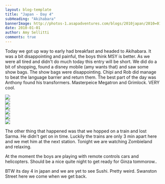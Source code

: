 ```yaml
---
layout: blog-template
title: "Japan - Day 4"
subHeading: "Akihabara"
bannerImage: http://photos-1.asapadventures.com/blogs/2010japan/2010=01-01/dscf0841.jpg_compressed.JPEG
date: 2010-01-01
author: Amy Sellitti
comments: true
---
```


Today we got up way to early had breakfast and headed to Akihabara. It was a bit disappointing and painful, the boys think MSY is better. As we were all tired and didn't do much today this entry will be short. We did do a bit of shopping, found a disney mobile (amy wants that) and saw some show bags. The show bags were disappointing. Chipi and Rob did manage to beat the language barrier and return them. The best part of the day was Anthony found his transformers. Masterpeice Megatron and Grimlock. VERY cool.

<div class="center-image"><img src="http://photos-1.asapadventures.com/blogs/2010japan/2010=01-01/IMG_4290.JPG_compressed.JPEG" /></div>
<div class="center-image"><img src="http://photos-1.asapadventures.com/blogs/2010japan/2010=01-01/IMG_4305.JPG_compressed.JPEG" /></div>
<div class="center-image"><img src="http://photos-1.asapadventures.com/blogs/2010japan/2010=01-01/dscf0843.jpg_compressed.JPEG" /></div>
<div class="center-image"><img src="http://photos-1.asapadventures.com/blogs/2010japan/2010=01-01/img_1220.jpg_compressed.JPEG" /></div>
<div class="center-image"><img src="http://photos-1.asapadventures.com/blogs/2010japan/2010=01-01/IMG_0634.JPG_compressed.JPEG" /></div>
<div class="center-image"><img src="http://photos-1.asapadventures.com/blogs/2010japan/2010=01-01/IMG_0633.JPG_compressed.JPEG" /></div>

The other thing that happened was that we hopped on a train and lost Sarma. He didn't get on in time. Luckily the trains are only 3 min apart here and we met him at the next station. Tonight we are watching Zombieland and relaxing.

At the moment the boys are playing with remote controls cars and helicopters. Should be a nice quite night to get ready for Ginza tommorow..

BTW its day 4 in japan and we are yet to see Sushi.
Pretty weird. Swanston Street here we come when we get back.
